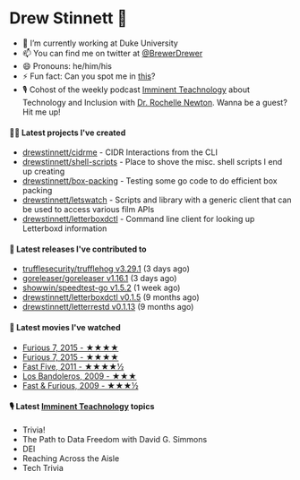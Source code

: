 
# Drew Stinnett 👋

- 🔭 I’m currently working at Duke University
- 📫 You can find me on twitter at [@BrewerDrewer](https://twitter.com/BrewerDrewer)
- 😄 Pronouns: he/him/his
- ⚡ Fun fact: Can you spot me in [this](https://www.youtube.com/watch?v=oL9WnB0qHBA)?
- 🎙 Cohost of the weekly podcast [Imminent Teachnology](https://podcast.imminentteachnology.com/) about Technology and Inclusion with [Dr. Rochelle Newton](https://www.linkedin.com/in/drrochellenewton/). Wanna be a guest? Hit me up!

#### 👨‍💻 Latest projects I've created
- [drewstinnett/cidrme](https://github.com/drewstinnett/cidrme) - CIDR Interactions from the CLI
- [drewstinnett/shell-scripts](https://github.com/drewstinnett/shell-scripts) - Place to shove the misc. shell scripts I end up creating
- [drewstinnett/box-packing](https://github.com/drewstinnett/box-packing) - Testing some go code to do efficient box packing
- [drewstinnett/letswatch](https://github.com/drewstinnett/letswatch) - Scripts and library with a generic client that can be used to access various film APIs
- [drewstinnett/letterboxdctl](https://github.com/drewstinnett/letterboxdctl) - Command line client for looking up Letterboxd information

#### 🚀 Latest releases I've contributed to
- [trufflesecurity/trufflehog v3.29.1](https://github.com/trufflesecurity/trufflehog/releases/tag/v3.29.1) (3 days ago)
- [goreleaser/goreleaser v1.16.1](https://github.com/goreleaser/goreleaser/releases/tag/v1.16.1) (3 days ago)
- [showwin/speedtest-go v1.5.2](https://github.com/showwin/speedtest-go/releases/tag/v1.5.2) (1 week ago)
- [drewstinnett/letterboxdctl v0.1.5](https://github.com/drewstinnett/letterboxdctl/releases/tag/v0.1.5) (9 months ago)
- [drewstinnett/letterrestd v0.1.13](https://github.com/drewstinnett/letterrestd/releases/tag/v0.1.13) (9 months ago)

#### 🍿 Latest movies I've watched
- [Furious 7, 2015 - ★★★★](https://letterboxd.com/mondodrew/film/furious-7/3/)
- [Furious 7, 2015 - ★★★★](https://letterboxd.com/mondodrew/film/furious-7/2/)
- [Fast Five, 2011 - ★★★★½](https://letterboxd.com/mondodrew/film/fast-five/2/)
- [Los Bandoleros, 2009 - ★★★](https://letterboxd.com/mondodrew/film/los-bandoleros/)
- [Fast &amp; Furious, 2009 - ★★★½](https://letterboxd.com/mondodrew/film/fast-furious/2/)

#### 🎙 Latest [Imminent Teachnology](https://podcast.imminentteachnology.com/) topics
- Trivia!
- The Path to Data Freedom with David G. Simmons
- DEI
- Reaching Across the Aisle
- Tech Trivia
